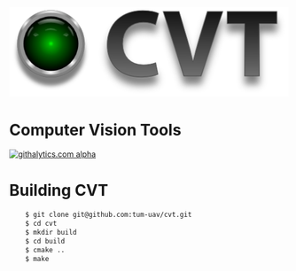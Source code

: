 ![CVT Logo](/data/logos/cvt.png)

Computer Vision Tools
=====================


[![githalytics.com alpha](https://cruel-carlota.pagodabox.com/1972da9ba634242817a1efff00773652 "githalytics.com")](http://githalytics.com/tum-uav/cvt)


Building CVT
============

        $ git clone git@github.com:tum-uav/cvt.git 
        $ cd cvt
        $ mkdir build
        $ cd build
        $ cmake ..
        $ make
